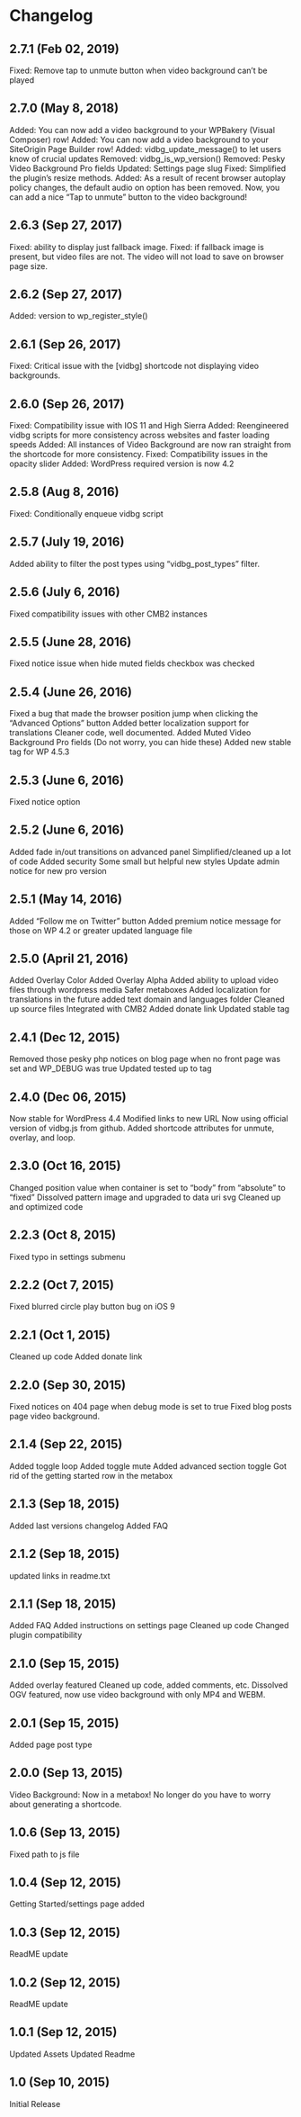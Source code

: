 # Changelog

## 2.7.1 (Feb 02, 2019)
Fixed: Remove tap to unmute button when video background can’t be played

## 2.7.0 (May 8, 2018)
Added: You can now add a video background to your WPBakery (Visual Composer) row!
Added: You can now add a video background to your SiteOrigin Page Builder row!
Added: vidbg_update_message() to let users know of crucial updates
Removed: vidbg_is_wp_version()
Removed: Pesky Video Background Pro fields
Updated: Settings page slug
Fixed: Simplified the plugin’s resize methods.
Added: As a result of recent browser autoplay policy changes, the default audio on option has been removed. Now, you can add a nice “Tap to unmute” button to the video background!

## 2.6.3 (Sep 27, 2017)
Fixed: ability to display just fallback image.
Fixed: if fallback image is present, but video files are not. The video will not load to save on browser page size.

## 2.6.2 (Sep 27, 2017)
Added: version to wp_register_style()

## 2.6.1 (Sep 26, 2017)
Fixed: Critical issue with the [vidbg] shortcode not displaying video backgrounds.

## 2.6.0 (Sep 26, 2017)
Fixed: Compatibility issue with IOS 11 and High Sierra
Added: Reengineered vidbg scripts for more consistency across websites and faster loading speeds
Added: All instances of Video Background are now ran straight from the shortcode for more consistency.
Fixed: Compatibility issues in the opacity slider
Added: WordPress required version is now 4.2

## 2.5.8 (Aug 8, 2016)
Fixed: Conditionally enqueue vidbg script

## 2.5.7 (July 19, 2016)
Added ability to filter the post types using “vidbg_post_types” filter.

## 2.5.6 (July 6, 2016)
Fixed compatibility issues with other CMB2 instances

## 2.5.5 (June 28, 2016)
Fixed notice issue when hide muted fields checkbox was checked

## 2.5.4 (June 26, 2016)
Fixed a bug that made the browser position jump when clicking the “Advanced Options” button
Added better localization support for translations
Cleaner code, well documented.
Added Muted Video Background Pro fields (Do not worry, you can hide these)
Added new stable tag for WP 4.5.3

## 2.5.3 (June 6, 2016)
Fixed notice option

## 2.5.2 (June 6, 2016)
Added fade in/out transitions on advanced panel
Simplified/cleaned up a lot of code
Added security
Some small but helpful new styles
Update admin notice for new pro version

## 2.5.1 (May 14, 2016)
Added “Follow me on Twitter” button
Added premium notice message for those on WP 4.2 or greater
updated language file

## 2.5.0 (April 21, 2016)
Added Overlay Color
Added Overlay Alpha
Added ability to upload video files through wordpress media
Safer metaboxes
Added localization for translations in the future
added text domain and languages folder
Cleaned up source files
Integrated with CMB2
Added donate link
Updated stable tag

## 2.4.1 (Dec 12, 2015)
Removed those pesky php notices on blog page when no front page was set and WP_DEBUG was true
Updated tested up to tag

## 2.4.0 (Dec 06, 2015)
Now stable for WordPress 4.4
Modified links to new URL
Now using official version of vidbg.js from github.
Added shortcode attributes for unmute, overlay, and loop.

## 2.3.0 (Oct 16, 2015)
Changed position value when container is set to “body” from “absolute” to “fixed”
Dissolved pattern image and upgraded to data uri svg
Cleaned up and optimized code

## 2.2.3 (Oct 8, 2015)
Fixed typo in settings submenu

## 2.2.2 (Oct 7, 2015)
Fixed blurred circle play button bug on iOS 9

## 2.2.1 (Oct 1, 2015)
Cleaned up code
Added donate link

## 2.2.0 (Sep 30, 2015)
Fixed notices on 404 page when debug mode is set to true
Fixed blog posts page video background.

## 2.1.4 (Sep 22, 2015)
Added toggle loop
Added toggle mute
Added advanced section toggle
Got rid of the getting started row in the metabox

## 2.1.3 (Sep 18, 2015)
Added last versions changelog
Added FAQ

## 2.1.2 (Sep 18, 2015)
updated links in readme.txt

## 2.1.1 (Sep 18, 2015)
Added FAQ
Added instructions on settings page
Cleaned up code
Changed plugin compatibility

## 2.1.0 (Sep 15, 2015)
Added overlay featured
Cleaned up code, added comments, etc.
Dissolved OGV featured, now use video background with only MP4 and WEBM.

## 2.0.1 (Sep 15, 2015)
Added page post type

## 2.0.0 (Sep 13, 2015)
Video Background: Now in a metabox! No longer do you have to worry about generating a shortcode.

## 1.0.6 (Sep 13, 2015)
Fixed path to js file

## 1.0.4 (Sep 12, 2015)
Getting Started/settings page added

## 1.0.3 (Sep 12, 2015)
ReadME update

## 1.0.2 (Sep 12, 2015)
ReadME update

## 1.0.1 (Sep 12, 2015)
Updated Assets
Updated Readme

## 1.0 (Sep 10, 2015)
Initial Release